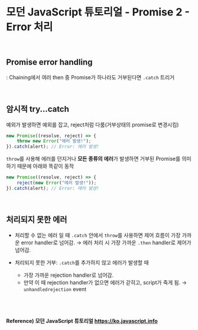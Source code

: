 # 모던 JavaScript 튜토리얼 - Promise 2 - Error 처리

<br>

## Promise error handling

: Chaining에서 여러 then 중 Promise가 하나라도 거부된다면 `.catch` 트리거

<br>

## 암시적 try...catch
예외가 발생하면 예외를 잡고, reject처럼 다룸(거부상태의 promise로 변경시킴)
```typescript
new Promise((resolve, reject) => {
	throw new Error("에러 발생!"); 
}).catch(alert); // Error: 에러 발생!
```
`throw`를 사용해 에러를 던지거나 **모든 종류의 에러**가 발생하면 거부된 Promise를 의미하기 때문에 아래와 똑같이 동작

```typescript
new Promise((resolve, reject) => {
	reject(new Error("에러 발생!"));
}).catch(alert); // Error: 에러 발생!
```
<br>

## 처리되지 못한 에러

* 처리할 수 없는 에러 일 때 `.catch` 안에서 `throw`를 사용하면 제어 흐름이 가장 가까운 error handler로 넘어감. 
→ 에러 처리 시 가장 가까운 `.then` handler로 제어가 넘어감.

* 처리되지 못한 거부: `.catch`를 추가하지 않고 에러가 발생할 때
	* 가장 가까운 rejection handler로 넘어감.
	* 만약 이 때 rejection handler가 없으면 에러가 갇히고, script가 죽게 됨.
	→ `unhandledrejection` event
	

<br><br>

#### Reference) 모던 JavaScript 튜토리얼 https://ko.javascript.info
